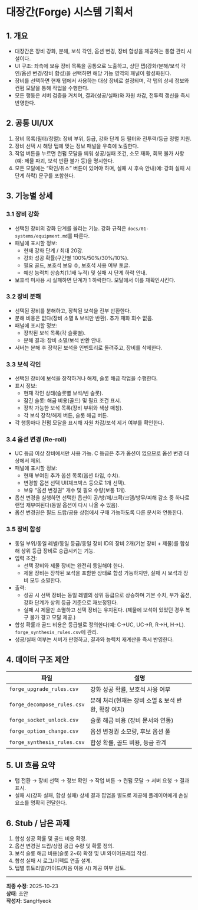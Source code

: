 # 대장간(Forge) 시스템 기획서

## 1. 개요
- 대장간은 장비 강화, 분해, 보석 각인, 옵션 변경, 장비 합성을 제공하는 통합 관리 시설이다.
- UI 구조: 좌측에 보유 장비 목록을 공통으로 노출하고, 상단 탭(강화/분해/보석 각인/옵션 변경/장비 합성)을 선택하면 해당 기능 영역의 패널이 활성화된다.
- 장비를 선택하면 현재 탭에서 사용하는 대상 장비로 설정되며, 각 탭의 상세 정보와 컨펌 모달을 통해 작업을 수행한다.
- 모든 행동은 서버 검증을 거치며, 결과(성공/실패)와 자원 차감, 전투력 갱신을 즉시 반영한다.

## 2. 공통 UI/UX
1. 장비 목록(필터/정렬): 장비 부위, 등급, 강화 단계 등 필터와 전투력/등급 정렬 지원.
2. 장비 선택 시 해당 탭에 맞는 정보 패널을 우측에 노출한다.
3. 작업 버튼을 누르면 컨펌 모달을 띄워 성공/실패 조건, 소모 재화, 회복 불가 사항(예: 제물 파괴, 보석 반환 불가 등)을 명시한다.
4. 모든 모달에는 “확인/취소” 버튼이 있어야 하며, 실패 시 후속 안내(예: 강화 실패 시 단계 하락) 문구를 포함한다.

## 3. 기능별 상세

### 3.1 장비 강화
- 선택된 장비의 강화 단계를 올리는 기능. 강화 규칙은 `docs/01-systems/equipment.md`를 따른다.
- 패널에 표시할 정보:
  - 현재 강화 단계 / 최대 20강.
  - 강화 성공 확률(구간별 100%/50%/30%/10%).
  - 필요 골드, 보호석 보유 수, 보호석 사용 여부 토글.
  - 예상 능력치 상승치(1.1배 누적) 및 실패 시 단계 하락 안내.
- 보호석 미사용 시 실패하면 단계가 1 하락한다. 모달에서 이를 재확인시킨다.

### 3.2 장비 분해
- 선택된 장비를 분해하고, 장착된 보석을 전부 반환한다.
- 분해 비용은 없다(장비 소멸 & 보석만 반환). 추가 재화 회수 없음.
- 패널에 표시할 정보:
  - 장착된 보석 목록(각 슬롯별).
  - 분해 결과: 장비 소멸/보석 반환 안내.
- 서버는 분해 후 장착된 보석을 인벤토리로 돌려주고, 장비를 삭제한다.

### 3.3 보석 각인
- 선택된 장비에 보석을 장착하거나 해제, 슬롯 해금 작업을 수행한다.
- 표시 정보:
  - 현재 각인 상태(슬롯별 보석/빈 슬롯).
  - 잠긴 슬롯: 해금 비용(골드) 및 필요 조건 표시.
  - 장착 가능한 보석 목록(장비 부위와 색상 매칭).
  - 각 보석 장착/해제 버튼, 슬롯 해금 버튼.
- 각 행동마다 컨펌 모달을 표시해 자원 차감/보석 제거 여부를 확인한다.

### 3.4 옵션 변경 (Re-roll)
- UC 등급 이상 장비에서만 사용 가능. C 등급은 추가 옵션이 없으므로 옵션 변경 대상에서 제외.
- 패널에 표시할 정보:
  - 현재 부여된 추가 옵션 목록(옵션 타입, 수치).
  - 변경할 옵션 선택 UI(체크박스 등으로 1개 선택).
  - 보유 “옵션 변경권” 개수 및 필요 수량(보통 1개).
- 옵션 변경을 실행하면 선택한 옵션이 공/방/체/크확/크뎀/방무/피해 감소 중 하나로 랜덤 재부여된다(동일 옵션이 다시 나올 수 있음).
- 옵션 변경권은 필드 드랍/공용 상점에서 구매 가능하도록 다른 문서와 연동한다.

### 3.5 장비 합성
- 동일 부위/동일 레벨/동일 등급/동일 장비 ID의 장비 2개(기본 장비 + 제물)를 합성해 상위 등급 장비로 승급시키는 기능.
- 입력 조건:
  - 선택 장비와 제물 장비는 완전히 동일해야 한다.
  - 제물 장비는 장착된 보석을 포함한 상태로 합성 가능하지만, 실패 시 보석과 장비 모두 소멸한다.
- 출력:
  - 성공 시 선택 장비는 동일 레벨의 상위 등급으로 상승하며 기본 수치, 부가 옵션, 강화 단계가 상위 등급 기준으로 재보정된다.
  - 실패 시 제물만 소멸하고 선택 장비는 유지된다. (제물에 보석이 있었던 경우 복구 불가 경고 모달 제공.)
- 합성 확률과 골드 비용은 등급별로 정의한다(예: C→UC, UC→R, R→H, H→L). `forge_synthesis_rules.csv`에 관리.
- 성공/실패 여부는 서버가 판정하고, 결과와 능력치 재계산을 즉시 반영한다.

## 4. 데이터 구조 제안
| 파일 | 설명 |
| --- | --- |
| `forge_upgrade_rules.csv` | 강화 성공 확률, 보호석 사용 여부 |
| `forge_decompose_rules.csv` | 분해 처리(현재는 장비 소멸 & 보석 반환, 확장 여지) |
| `forge_socket_unlock.csv` | 슬롯 해금 비용 (장비 문서와 연동) |
| `forge_option_change.csv` | 옵션 변경권 소모량, 후보 옵션 풀 |
| `forge_synthesis_rules.csv` | 합성 확률, 골드 비용, 등급 관계 |

## 5. UI 흐름 요약
- 탭 전환 → 장비 선택 → 정보 확인 → 작업 버튼 → 컨펌 모달 → 서버 요청 → 결과 표시.
- 실패 시(강화 실패, 합성 실패) 상세 결과 팝업을 별도로 제공해 플레이어에게 손실 요소를 명확히 전달한다.

## 6. Stub / 남은 과제
1. 합성 성공 확률 및 골드 비용 확정.
2. 옵션 변경권 드랍/상점 공급 수량 및 확률 정의.
3. 보석 슬롯 해금 비용(슬롯 2~6) 확정 및 UI 와이어프레임 작성.
4. 합성 실패 시 로그/이펙트 연출 설계.
5. 탭별 튜토리얼/가이드(처음 이용 시) 제공 여부 검토.

---
**최종 수정**: 2025-10-23  
**상태**: 초안  
**작성자**: SangHyeok  
